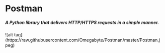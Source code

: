 # Postman
<h5><em>A Python library that delivers HTTP/HTTPS requests in a simple manner.</em></h5>
![alt tag](https://raw.githubusercontent.com/Omegabyte/Postman/master/Postman.jpeg)
